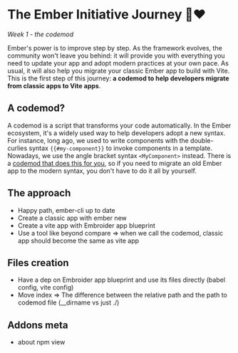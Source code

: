 # The Ember Initiative Journey 🐹❤️

_Week 1 - the codemod_

Ember's power is to improve step by step. As the framework evolves, the community won't leave you behind: it will provide you with everything you need to update your app and adopt modern practices at your own pace. As usual, it will also help you migrate your classic Ember app to build with Vite. This is the first step of this journey: **a codemod to help developers migrate from classic apps to Vite apps**.

## A codemod?

A codemod is a script that transforms your code automatically. In the Ember ecosystem, it's a widely used way to help developers adopt a new syntax. For instance, long ago, we used to write components with the double-curlies syntax `{{#my-component}}` to invoke components in a template. Nowadays, we use the angle bracket syntax `<MyComponent>` instead. There is a [codemod that does this for you](https://github.com/ember-codemods/ember-angle-brackets-codemod), so if you need to migrate an old Ember app to the modern syntax, you don't have to do it all by yourself.

## The approach

- Happy path, ember-cli up to date
- Create a classic app with ember new
- Create a vite app with Embroider app blueprint
- Use a tool like beyond compare
=> when we call the codemod, classic app should become the same as vite app

## Files creation

- Have a dep on Embroider app blueprint and use its files directly (babel config, vite config)
- Move index
=> The difference between the relative path and the path to codemod file (__dirname vs just ./)

## Addons meta

- about npm view
